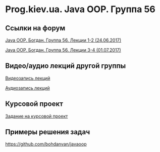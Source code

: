 Prog.kiev.ua. Java OOP. Группа 56
===

## Cсылки на форум

[Java OOP. Богдан. Группа 56. Лекции 1-2 (24.06.2017)](https://prog.kiev.ua/forum/index.php/topic,2984.0.html)

[Java OOP. Богдан. Группа 56. Лекции 3-4 (01.07.2017)](https://prog.kiev.ua/forum/index.php/topic,3000.0.html)

## Видео/аудио лекций другой группы

[Видеозапись лекций](https://mega.nz/#F!fI9ACBqB)

[Аудиозапись лекций](https://mega.nz/#F!iIUhgL5T)

## Курсовой проект

[Задание на курсовой проект](https://docs.google.com/document/d/1BD_RtdtKI4MZylI_UGOGdE8_d2CZTZnfVCWwirvSVbU/edit)

## Примеры решения задач

https://github.com/bohdanvan/javaoop
